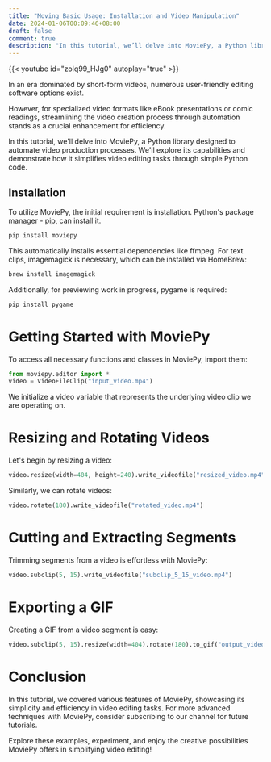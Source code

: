 ```yaml
---
title: "Moving Basic Usage: Installation and Video Manipulation"
date: 2024-01-06T00:09:46+08:00
draft: false
comment: true
description: "In this tutorial, we’ll delve into MoviePy, a Python library designed to automate video production processes. We’ll explore its capabilities and demonstrate how it simplifies video editing tasks through simple Python code."
---
```


{{< youtube id="zoIq99_HJg0" autoplay="true" >}}

In an era dominated by short-form videos, numerous user-friendly editing software options exist. 

However, for specialized video formats like eBook presentations or comic readings, streamlining the video creation process through automation stands as a crucial enhancement for efficiency.

In this tutorial, we'll delve into MoviePy, a Python library designed to automate video production processes. We'll explore its capabilities and demonstrate how it simplifies video editing tasks through simple Python code.

## Installation
To utilize MoviePy, the initial requirement is installation. Python's package manager - pip, can install it.

```bash
pip install moviepy
```

This automatically installs essential dependencies like ffmpeg. For text clips, imagemagick is necessary, which can be installed via HomeBrew:

```bash
brew install imagemagick
```

Additionally, for previewing work in progress, pygame is required:

```bash
pip install pygame
```

# Getting Started with MoviePy
To access all necessary functions and classes in MoviePy, import them:

```python
from moviepy.editor import *
video = VideoFileClip("input_video.mp4")
```

We initialize a video variable that represents the underlying video clip we are operating on.

# Resizing and Rotating Videos
Let's begin by resizing a video:

```python
video.resize(width=404, height=240).write_videofile("resized_video.mp4")
```

Similarly, we can rotate videos:

```python
video.rotate(180).write_videofile("rotated_video.mp4")
```

# Cutting and Extracting Segments

Trimming segments from a video is effortless with MoviePy:

```python
video.subclip(5, 15).write_videofile("subclip_5_15_video.mp4")
```

# Exporting a GIF
Creating a GIF from a video segment is easy:

```python
video.subclip(5, 15).resize(width=404).rotate(180).to_gif("output_video.gif")
```

# Conclusion
In this tutorial, we covered various features of MoviePy, showcasing its simplicity and efficiency in video editing tasks. For more advanced techniques with MoviePy, consider subscribing to our channel for future tutorials.

Explore these examples, experiment, and enjoy the creative possibilities MoviePy offers in simplifying video editing!
